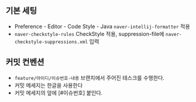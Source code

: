 ## 기본 세팅
- Preference - Editor - Code Style - Java `naver-intellij-formatter` 적용
- `naver-checkstyle-rules` CheckStyle 적용, suppression-file에 `naver-checkstyle-suppressions.xml` 입력
## 커밋 컨벤션
- `feature/아이디/이슈번호-내용` 브랜치에서 주어진 테스크를 수행한다. 
- 커밋 메세지는 한글을 사용한다
- 커밋 메세지의 앞에 [#이슈번호] 붙인다.
